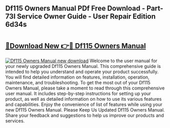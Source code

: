 ## Df115 Owners Manual PDf Free Download - Part-73I Service Owner Guide - User Repair Edition 6d34s

# <h2><a href="http://bc93224.oget.top/?id=Df115+Owners+Manual">🔗Download New 👉🔴 Df115 Owners Manual</a></h2>

[![Df115 Owners Manual new download](https://i.imgur.com/5g1atiW.png)](http://bc93224.oget.top/?id=Df115+Owners+Manual)
Welcome to the user manual for your newly upgraded Df115 Owners Manual. This comprehensive guide is intended to help you understand and operate your product successfully. You will find detailed information on features, installation, operation, maintenance, and troubleshooting. To get the most out of your Df115 Owners Manual, please take a moment to read through this comprehensive user manual. It includes step-by-step instructions for setting up your product, as well as detailed information on how to use its various features and capabilities. Enjoy the convenience of list of features while using your new Df115 Owners Manual. Please Keep Us Updated Df115 Owners Manual. Share your feedback and suggestions to help us improve our products and services.
